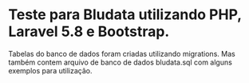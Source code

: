 # Teste para Bludata utilizando PHP, Laravel 5.8 e Bootstrap.

Tabelas do banco de dados foram criadas utilizando migrations. Mas também contem arquivo de banco de dados bludata.sql com alguns exemplos para utilização.
